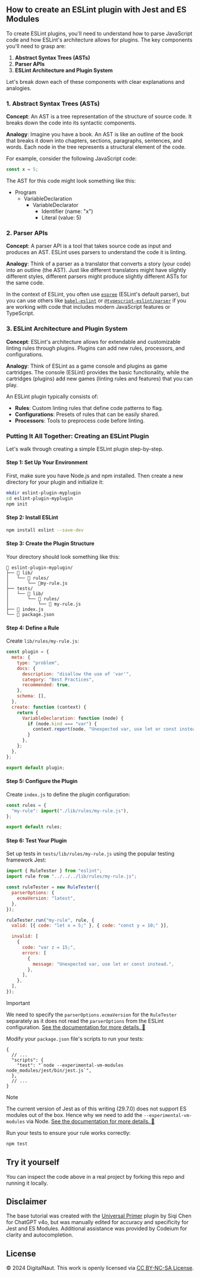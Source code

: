 ## How to create an ESLint plugin with Jest and ES Modules

To create ESLint plugins, you'll need to understand how to parse JavaScript code and how ESLint's architecture allows for plugins. The key components you'll need to grasp are:

1. **Abstract Syntax Trees (ASTs)**
2. **Parser APIs**
3. **ESLint Architecture and Plugin System**

Let's break down each of these components with clear explanations and analogies.

### 1. Abstract Syntax Trees (ASTs)

**Concept**: An AST is a tree representation of the structure of source code. It breaks down the code into its syntactic components.

**Analogy**: Imagine you have a book. An AST is like an outline of the book that breaks it down into chapters, sections, paragraphs, sentences, and words. Each node in the tree represents a structural element of the code.

For example, consider the following JavaScript code:

```javascript
const x = 5;
```

The AST for this code might look something like this:

- Program
  - VariableDeclaration
    - VariableDeclarator
      - Identifier (name: "x")
      - Literal (value: 5)

### 2. Parser APIs

**Concept**: A parser API is a tool that takes source code as input and produces an AST. ESLint uses parsers to understand the code it is linting.

**Analogy**: Think of a parser as a translator that converts a story (your code) into an outline (the AST). Just like different translators might have slightly different styles, different parsers might produce slightly different ASTs for the same code.

In the context of ESLint, you often use [`espree`](https://github.com/eslint/espree) (ESLint's default parser), but you can use others like [`babel-eslint`](https://www.npmjs.com/package/@babel/eslint-parser) or [`@typescript-eslint/parser`](https://typescript-eslint.io/packages/parser/) if you are working with code that includes modern JavaScript features or TypeScript.

### 3. ESLint Architecture and Plugin System

**Concept**: ESLint's architecture allows for extendable and customizable linting rules through plugins. Plugins can add new rules, processors, and configurations.

**Analogy**: Think of ESLint as a game console and plugins as game cartridges. The console (ESLint) provides the basic functionality, while the cartridges (plugins) add new games (linting rules and features) that you can play.

An ESLint plugin typically consists of:

- **Rules**: Custom linting rules that define code patterns to flag.
- **Configurations**: Presets of rules that can be easily shared.
- **Processors**: Tools to preprocess code before linting.

### Putting It All Together: Creating an ESLint Plugin

Let's walk through creating a simple ESLint plugin step-by-step.

#### Step 1: Set Up Your Environment

First, make sure you have Node.js and npm installed. Then create a new directory for your plugin and initialize it:

```bash
mkdir eslint-plugin-myplugin
cd eslint-plugin-myplugin
npm init
```

#### Step 2: Install ESLint

```bash
npm install eslint --save-dev
```

#### Step 3: Create the Plugin Structure

Your directory should look something like this:

```
📂 eslint-plugin-myplugin/
├── 📂 lib/
│   └── 📂 rules/
│       └── 📝my-rule.js
├── tests/
│   └── 📂 lib/
│       └── 📂 rules/
│           └── 📝 my-rule.js
├── 📝 index.js
└── 📝 package.json
```

#### Step 4: Define a Rule

Create `lib/rules/my-rule.js`:

```javascript
const plugin = {
  meta: {
    type: "problem",
    docs: {
      description: "disallow the use of 'var'",
      category: "Best Practices",
      recommended: true,
    },
    schema: [],
  },
  create: function (context) {
    return {
      VariableDeclaration: function (node) {
        if (node.kind === "var") {
          context.report(node, "Unexpected var, use let or const instead.");
        }
      },
    };
  },
};

export default plugin;
```

#### Step 5: Configure the Plugin

Create `index.js` to define the plugin configuration:

```javascript
const rules = {
  "my-rule": import("./lib/rules/my-rule.js"),
};

export default rules;
```

#### Step 6: Test Your Plugin

Set up tests in `tests/lib/rules/my-rule.js` using the popular testing framework Jest:

```javascript
import { RuleTester } from "eslint";
import rule from "../../../lib/rules/my-rule.js";

const ruleTester = new RuleTester({
  parserOptions: {
    ecmaVersion: "latest",
  },
});

ruleTester.run("my-rule", rule, {
  valid: [{ code: "let x = 5;" }, { code: "const y = 10;" }],

  invalid: [
    {
      code: "var z = 15;",
      errors: [
        {
          message: "Unexpected var, use let or const instead.",
        },
      ],
    },
  ],
});
```

> [!IMPORTANT]
> We need to specify the `parserOptions.ecmaVersion` for the `RuleTester` separately as it does not read the `parserOptions` from the ESLint configuration.
> [See the documentation for more details. &#128279;](https://eslint.org/docs/latest/extend/custom-rule-tutorial#step-6-write-the-test)

Modify your `package.json` file's scripts to run your tests:

```jsonc
{
  // ...
  "scripts": {
    "test": "`node --experimental-vm-modules node_modules/jest/bin/jest.js`",
  },
  // ...
}
```

> [!NOTE]
> The current version of Jest as of this writing (29.7.0) does not support ES modules out of the box. Hence why we need to add the `--experimental-vm-modules` via Node.
> [See the documentation for more details. &#128279;](https://jestjs.io/docs/ecmascript-modules)

Run your tests to ensure your rule works correctly:

```bash
npm test
```

## Try it yourself

You can inspect the code above in a real project by forking this repo and running it locally.

## Disclaimer

The base tutorial was created with the [Universal Primer](https://chatgpt.com/g/g-GbLbctpPz-universal-primer) plugin by Siqi Chen for ChatGPT v4o, but was manually edited for accuracy and specificity for Jest and ES Modules. Additional assistance was provided by Codeium for clarity and autocompletion.

## License

© 2024 DigitalNaut. This work is openly licensed via [CC BY-NC-SA License](https://creativecommons.org/licenses/by-nc-sa/4.0/).
